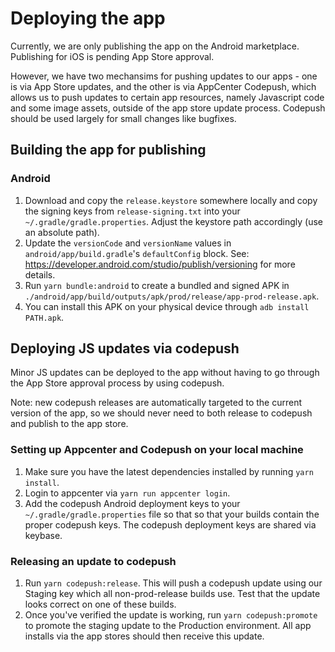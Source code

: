 # Deploying the app

Currently, we are only publishing the app on the Android marketplace. Publishing for iOS is
pending App Store approval.

However, we have two mechansims for pushing updates to our apps - one is via App Store updates,
and the other is via AppCenter Codepush, which allows us to push updates to certain app resources,
namely Javascript code and some image assets, outside of the app store update process. Codepush should
be used largely for small changes like bugfixes.

## Building the app for publishing

### Android

1.  Download and copy the `release.keystore` somewhere locally and copy the signing
    keys from `release-signing.txt` into your `~/.gradle/gradle.properties`.
    Adjust the keystore path accordingly (use an absolute path).
1.  Update the `versionCode` and `versionName` values in `android/app/build.gradle`'s `defaultConfig` block.
    See: https://developer.android.com/studio/publish/versioning for more details.
1.  Run `yarn bundle:android` to create a bundled and signed APK in
    `./android/app/build/outputs/apk/prod/release/app-prod-release.apk`.
1.  You can install this APK on your physical device through `adb install PATH.apk`.

## Deploying JS updates via codepush

Minor JS updates can be deployed to the app without having to go through the App Store
approval process by using codepush.

Note: new codepush releases are automatically targeted to the current version of the app,
so we should never need to both release to codepush and publish to the app store.

### Setting up Appcenter and Codepush on your local machine

1. Make sure you have the latest dependencies installed by running `yarn install`.
1. Login to appcenter via `yarn run appcenter login`.
1. Add the codepush Android deployment keys to your `~/.gradle/gradle.properties` file so that
   so that your builds contain the proper codepush keys. The codepush deployment keys
   are shared via keybase.

### Releasing an update to codepush

1. Run `yarn codepush:release`. This will push a codepush update using our Staging
   key which all non-prod-release builds use. Test that the update looks correct on
   one of these builds.
1. Once you've verified the update is working, run `yarn codepush:promote` to promote
   the staging update to the Production environment. All app installs via the app stores
   should then receive this update.
